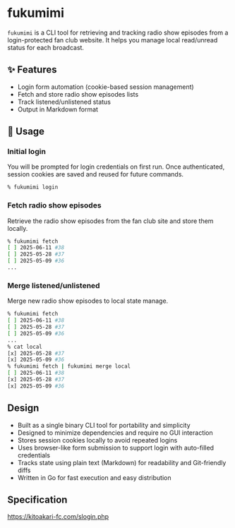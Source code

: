 # fukumimi

`fukumimi` is a CLI tool for retrieving and tracking radio show episodes from a login-protected fan club website.
It helps you manage local read/unread status for each broadcast.

## ✨ Features

- Login form automation (cookie-based session management)
- Fetch and store radio show episodes lists
- Track listened/unlistened status
- Output in Markdown format

## 🚀 Usage

### Initial login

You will be prompted for login credentials on first run.
Once authenticated, session cookies are saved and reused for future commands.

```bash
% fukumimi login
```

### Fetch radio show episodes

Retrieve the radio show episodes from the fan club site and store them locally.

```bash
% fukumimi fetch
[ ] 2025-06-11 #38
[ ] 2025-05-28 #37
[ ] 2025-05-09 #36
...
```

### Merge listened/unlistened

Merge new radio show episodes to local state manage.

```bash
% fukumimi fetch
[ ] 2025-06-11 #38
[ ] 2025-05-28 #37
[ ] 2025-05-09 #36
...
% cat local
[x] 2025-05-28 #37
[x] 2025-05-09 #36
% fukumimi fetch | fukumimi merge local
[ ] 2025-06-11 #38
[x] 2025-05-28 #37
[x] 2025-05-09 #36
```

## Design

- Built as a single binary CLI tool for portability and simplicity
- Designed to minimize dependencies and require no GUI interaction
- Stores session cookies locally to avoid repeated logins
- Uses browser-like form submission to support login with auto-filled credentials
- Tracks state using plain text (Markdown) for readability and Git-friendly diffs
- Written in Go for fast execution and easy distribution

## Specification

https://kitoakari-fc.com/slogin.php
